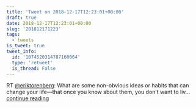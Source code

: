 ```yaml
---
title: 'Tweet on 2018-12-17T12:23:01+00:00'
draft: true
date: 2018-12-17T12:23:01+00:00
slug: '201812171223'
tags:
  - tweets
is_tweet: true
tweet_info:
  id: '1074520314787160064'
  type: 'retweet'
  is_thread: False
---
```




RT [@eriktorenberg](https://x.com/eriktorenberg): What are some non-obvious ideas or habits that can change your life—that once you know about them, you don’t want to liv… [continue reading](https://x.com/sytelus/status/1074520314787160064)
